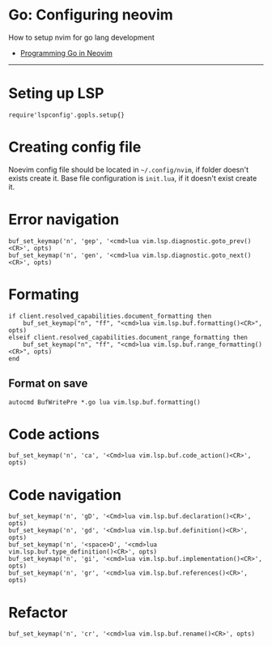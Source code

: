 # Go: Configuring neovim 

How to setup nvim for go lang development

- [Programming Go in Neovim](https://www.getman.io/posts/programming-go-in-neovim/)

---

# Seting up LSP

```
require'lspconfig'.gopls.setup{}
```

# Creating config file

Noevim config file should be located in `~/.config/nvim`, if folder doesn't exists create it.
Base file configuration is `init.lua`, if it doesn't exist create it.

# Error navigation

```
buf_set_keymap('n', 'gep', '<cmd>lua vim.lsp.diagnostic.goto_prev()<CR>', opts)
buf_set_keymap('n', 'gen', '<cmd>lua vim.lsp.diagnostic.goto_next()<CR>', opts)
```
# Formating

```
if client.resolved_capabilities.document_formatting then
    buf_set_keymap("n", "ff", "<cmd>lua vim.lsp.buf.formatting()<CR>", opts)
elseif client.resolved_capabilities.document_range_formatting then
    buf_set_keymap("n", "ff", "<cmd>lua vim.lsp.buf.range_formatting()<CR>", opts)
end
```

## Format on save

```
autocmd BufWritePre *.go lua vim.lsp.buf.formatting()
```

# Code actions

```
buf_set_keymap('n', 'ca', '<Cmd>lua vim.lsp.buf.code_action()<CR>', opts)
```

# Code navigation

```
buf_set_keymap('n', 'gD', '<Cmd>lua vim.lsp.buf.declaration()<CR>', opts)
buf_set_keymap('n', 'gd', '<Cmd>lua vim.lsp.buf.definition()<CR>', opts)
buf_set_keymap('n', '<space>D', '<cmd>lua vim.lsp.buf.type_definition()<CR>', opts)
buf_set_keymap('n', 'gi', '<cmd>lua vim.lsp.buf.implementation()<CR>', opts)
buf_set_keymap('n', 'gr', '<cmd>lua vim.lsp.buf.references()<CR>', opts)
```

# Refactor

```
buf_set_keymap('n', 'cr', '<cmd>lua vim.lsp.buf.rename()<CR>', opts)
```
